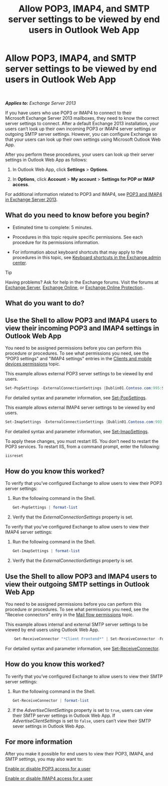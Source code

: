 ﻿---
title: 'Allow POP3, IMAP4, and SMTP server settings to be viewed by end users in Outlook Web App'
TOCTitle: Allow POP3, IMAP4, and SMTP server settings to be viewed by end users in Outlook Web App
ms:assetid: bd22bf7e-3bf7-45e6-8790-919b780166f6
ms:mtpsurl: https://technet.microsoft.com/en-us/library/Gg298947(v=EXCHG.150)
ms:contentKeyID: 49300683
ms.date: 12/09/2016
mtps_version: v=EXCHG.150
---

# Allow POP3, IMAP4, and SMTP server settings to be viewed by end users in Outlook Web App

 

_**Applies to:** Exchange Server 2013_


If you have users who use POP3 or IMAP4 to connect to their Microsoft Exchange Server 2013 mailboxes, they need to know the correct server settings to connect. After a default Exchange 2013 installation, your users can’t look up their own incoming POP3 or IMAP4 server settings or outgoing SMTP server settings. However, you can configure Exchange so that your users can look up their own settings using Microsoft Outlook Web App.

After you perform these procedures, your users can look up their server settings in Outlook Web App as follows:

1.  In Outlook Web App, click **Settings** \> **Options**.

2.  In **Options**, click **Account** \> **My account** \> **Settings for POP or IMAP access**.

For additional information related to POP3 and IMAP4, see [POP3 and IMAP4 in Exchange Server 2013](pop3-and-imap4-in-exchange-server-2013-exchange-2013-help.md).

## What do you need to know before you begin?

  - Estimated time to complete: 5 minutes.

  - Procedures in this topic require specific permissions. See each procedure for its permissions information.

  - For information about keyboard shortcuts that may apply to the procedures in this topic, see [Keyboard shortcuts in the Exchange admin center](keyboard-shortcuts-in-the-exchange-admin-center-exchange-online-protection-help.md).


> [!TIP]
> Having problems? Ask for help in the Exchange forums. Visit the forums at <A href="https://go.microsoft.com/fwlink/p/?linkid=60612">Exchange Server</A>, <A href="https://go.microsoft.com/fwlink/p/?linkid=267542">Exchange Online</A>, or <A href="https://go.microsoft.com/fwlink/p/?linkid=285351">Exchange Online Protection</A>..



## What do you want to do?

## Use the Shell to allow POP3 and IMAP4 users to view their incoming POP3 and IMAP4 settings in Outlook Web App

You need to be assigned permissions before you can perform this procedure or procedures. To see what permissions you need, see the "POP3 settings" and "IMAP4 settings" entries in the [Clients and mobile devices permissions](clients-and-mobile-devices-permissions-exchange-2013-help.md) topic.

This example allows external POP3 server settings to be viewed by end users.

```powershell
Set-PopSettings -ExternalConnectionSettings {Dublin01.Contoso.com:995:SSL}
```

For detailed syntax and parameter information, see [Set-PopSettings](https://technet.microsoft.com/en-us/library/aa997154\(v=exchg.150\)).

This example allows external IMAP4 server settings to be viewed by end users.

```powershell
Set-ImapSettings -ExternalConnectionSettings {Dublin01.Contoso.com:993:SSL}
```

For detailed syntax and parameter information, see [Set-ImapSettings](https://technet.microsoft.com/en-us/library/aa998252\(v=exchg.150\)).

To apply these changes, you must restart IIS. You don’t need to restart the POP3 services. To restart IIS, from a command prompt, enter the following:

```powershell
iisreset
```

## How do you know this worked?

To verify that you’ve configured Exchange to allow users to view their POP3 server settings:

1.  Run the following command in the Shell.
    
    ```powershell
    Get-PopSettings | format-list
    ```

2.  Verify that the *ExternalConnectionSettings* property is set.

To verify that you’ve configured Exchange to allow users to view their IMAP4 server settings:

1.  Run the following command in the Shell.
    
    ```powershell
    Get-ImapSettings | format-list
    ```

2.  Verify that the *ExternalConnectionSettings* property is set.

## Use the Shell to allow POP3 and IMAP4 users to view their outgoing SMTP settings in Outlook Web App

You need to be assigned permissions before you can perform this procedure or procedures. To see what permissions you need, see the "Receive connectors" entry in the [Mail flow permissions](mail-flow-permissions-exchange-2013-help.md) topic.

This example allows internal and external SMTP server settings to be viewed by end users using Outlook Web App.

```powershell
    Get-ReceiveConnector "*Client Frontend*" | Set-ReceiveConnector -Fqdn Server.Contoso.com -AdvertiseClientSettings $true 
```

For detailed syntax and parameter information, see [Set-ReceiveConnector](https://technet.microsoft.com/en-us/library/bb125140\(v=exchg.150\)).

## How do you know this worked?

To verify that you’ve configured Exchange to allow users to view their SMTP server settings:

1.  Run the following command in the Shell.
    
    ```powershell
    Get-ReceiveConnector | format-list
    ```

2.  If the *AdvertiseClientSettings* property is set to `true`, users can view their SMTP server settings in Outlook Web App. If *AdvertiseClientSettings* is set to `false`, users can’t view their SMTP sever settings in Outlook Web App.

## For more information

After you make it possible for end users to view their POP3, IMAP4, and SMTP settings, you may also want to:

[Enable or disable POP3 access for a user](enable-or-disable-pop3-access-for-a-user-exchange-2013-help.md)

[Enable or disable IMAP4 access for a user](enable-or-disable-imap4-access-for-a-user-exchange-2013-help.md)

